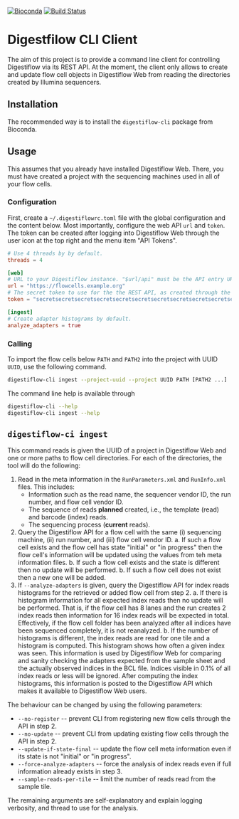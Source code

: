 [![Bioconda](https://img.shields.io/conda/dn/bioconda/digestiflow-cli.svg?label=Bioconda)](https://bioconda.github.io/recipes/digestiflow-cli/README.html)
[![Build Status](https://travis-ci.org/bihealth/digestiflow-cli.svg?branch=master)](https://travis-ci.org/bihealth/digestiflow-cli)

# Digestfilow CLI Client

The aim of this project is to provide a command line client for controlling Digestiflow via its REST API.
At the moment, the client only allows to create and update flow cell objects in Digestiflow Web from reading the directories created by Illumina sequencers.

## Installation

The recommended way is to install the `digestiflow-cli` package from Bioconda.

## Usage

This assumes that you already have installed Digestiflow Web.
There, you must have created a project with the sequencing machines used in all of your flow cells.

### Configuration

First, create a `~/.digestiflowrc.toml` file with the global configuration and the content below.
Most importantly, configure the web API `url` and `token`.
The token can be created after logging into Digestiflow Web through the user icon at the top right and the menu item "API Tokens".

```toml
# Use 4 threads by by default.
threads = 4

[web]
# URL to your Digestiflow instance. "$url/api" must be the API entry URL.
url = "https://flowcells.example.org"
# The secret token to use for the the REST API, as created through the Web UI.
token = "secretsecretsecretsecretsecretsecretsecretsecretsecretsecretsecr"

[ingest]
# Create adapter histograms by default.
analyze_adapters = true
```

### Calling

To import the flow cells below `PATH` and `PATH2` into the project with UUID `UUID`, use the following command.

```bash
digestiflow-cli ingest --project-uuid --project UUID PATH [PATH2 ...]
```

The command line help is available through

```bash
digestiflow-cli --help
digestiflow-cli ingest --help
```

## `digestiflow-ci ingest`

This command reads is given the UUID of a project in Digestiflow Web and one or more paths to flow cell directories.
For each of the directories, the tool will do the following:

1. Read in the meta information in the `RunParameters.xml` and `RunInfo.xml` files.
   This includes:
    - Information such as the read name, the sequencer vendor ID, the run number, and flow cell vendor ID.
    - The sequence of reads **planned** created, i.e., the template (read) and barcode (index) reads.
    - The sequencing process (**current** reads).
2. Query the Digestiflow API for a flow cell with the same (i) sequencing machine, (ii) run number, and (iii) flow cell vendor ID.
   a. If such a flow cell exists and the flow cell has state "initial" or "in progress" then the flow cell's information will be updated using the values from teh meta information files.
   b. If such a flow cell exists and the state is different then no update will be performed.
   b. If such a flow cell does not exist then a new one will be added.
3. If `--analyze-adapters` is given, query the Digestiflow API for index reads histograms for the retrieved or added flow cell from step 2.
   a. If there is histogram information for all expected index reads then no update will be performed.
      That is, if the flow cell has 8 lanes and the run creates 2 index reads then information for 16 index reads will be expected in total.
      Effectively, if the flow cell folder has been analyzed after all indices have been sequenced completely,  it is not reanalyzed.
   b. If the number of histograms is different, the index reads are read for one tile and a histogram is computed.
      This histogram shows how often a given index was seen.
      This information is used by Digestiflow Web for comparing and sanity checking the adapters expected from the sample sheet and the actually observed indices in the BCL file.
      Indices visible in 0.1% of all index reads or less will be ignored.
      After computing the index histograms, this information is posted to the Digestiflow API which makes it available to Digestiflow Web users.

The behaviour can be changed by using the following parameters:

- `--no-register` -- prevent CLI from registering new flow cells through the API in step 2.
- `--no-update` -- prevent CLI from updating existing flow cells through the API in step 2.
- `--update-if-state-final` -- update the flow cell meta information even if its state is not "initial" or "in progress".
- `--force-analyze-adapters` -- force the analysis of index reads even if full information already exists in step 3.
- `--sample-reads-per-tile` -- limit the number of reads read from the sample tile.

The remaining arguments are self-explanatory and explain logging verbosity, and thread to use for the analysis.
